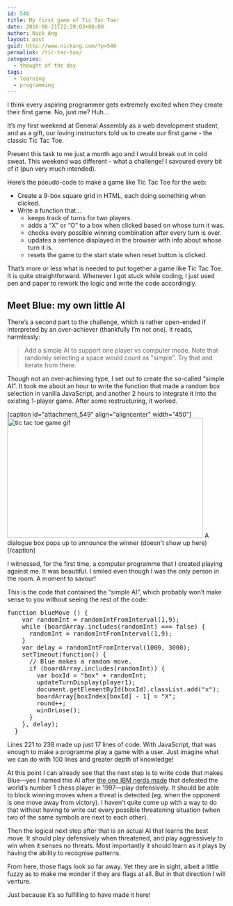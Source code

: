 ```yaml
---
id: 548
title: My first game of Tic Tac Toe!
date: 2016-08-21T22:39:03+00:00
author: Nick Ang
layout: post
guid: http://www.nickang.com/?p=548
permalink: /tic-tac-toe/
categories:
  - thought of the day
tags:
  - learning
  - programming
---
```

I think every aspiring programmer gets extremely excited when they create their first game. No, just me? Huh…

It’s my first weekend at General Assembly as a web development student, and as a gift, our loving instructors told us to create our first game - the classic Tic Tac Toe.

Present this task to me just a month ago and I would break out in cold sweat. This weekend was different - what a challenge! I savoured every bit of it (pun very much intended).

Here’s the pseudo-code to make a game like Tic Tac Toe for the web:
<ul>
 	<li>Create a 9-box square grid in HTML, each doing something when clicked.</li>
 	<li>Write a function that…
<ul>
 	<li>keeps track of turns for two players.</li>
 	<li>adds a “X” or “O” to a box when clicked based on whose turn it was.</li>
 	<li>checks every possible winning combination after every turn is over.</li>
 	<li>updates a sentence displayed in the browser with info about whose turn it is.</li>
 	<li>resets the game to the start state when reset button is clicked.</li>
</ul>
</li>
</ul>
That’s more or less what is needed to put together a game like Tic Tac Toe. It is quite straightforward. Whenever I got stuck while coding, I just used pen and paper to rework the logic and write the code accordingly.
<h2>Meet Blue: my own little AI</h2>
There’s a second part to the challenge, which is rather open-ended if interpreted by an over-achiever (thankfully I’m not one). It reads, harmlessly:
<blockquote>Add a simple AI to support one player vs computer mode. Note that randomly selecting a space would count as "simple". Try that and iterate from there.</blockquote>
Though not an over-achieving type, I set out to create the so-called “simple AI”. It took me about an hour to write the function that made a random box selection in vanilla JavaScript, and another 2 hours to integrate it into the existing 1-player game. After some restructuring, it worked.

[caption id="attachment_549" align="aligncenter" width="450"]<img class="size-full wp-image-549" src="http://www.nickang.com/wp-content/uploads/2016/08/ic-tac-toe-game20160821223435.gif" alt="tic tac toe game gif" width="450" height="275" /> A dialogue box pops up to announce the winner (doesn't show up here)[/caption]

I witnessed, for the first time, a computer programme that I created playing against me. It was beautiful. I smiled even though I was the only person in the room. A moment to savour!

This is the code that contained the “simple AI”, which probably won’t make sense to you without seeing the rest of the code:
<pre>function blueMove () {
    var randomInt = randomIntFromInterval(1,9);
    while (boardArray.includes(randomInt) === false) {
      randomInt = randomIntFromInterval(1,9);
    }
    var delay = randomIntFromInterval(1000, 3000); 
    setTimeout(function() {
      // Blue makes a random move.
      if (boardArray.includes(randomInt)) {
        var boxId = "box" + randomInt;
        updateTurnDisplay(player1);
        document.getElementById(boxId).classList.add("x");
        boardArray[boxIndex[boxId] - 1] = "X";
        round++;
        winOrLose();
      }
    }, delay);
  }
</pre>
Lines 221 to 238 made up just 17 lines of code. With JavaScript, that was enough to make a programme play a game with a user. Just imagine what we can do with 100 lines and greater depth of knowledge!

At this point I can already see that the next step is to write code that makes Blue—yes I named this AI after <a href="http://www-03.ibm.com/ibm/history/ibm100/us/en/icons/deepblue/">the one IBM nerds made</a> that defeated the world’s number 1 chess player in 1997—play defensively. It should be able to block winning moves when a threat is detected (eg. when the opponent is one move away from victory). I haven’t quite come up with a way to do that without having to write out every possible threatening situation (when two of the same symbols are next to each other).

Then the logical next step after that is an actual AI that learns the best move. It should play defensively when threatened, and play aggressively to win when it senses no threats. Most importantly it should learn as it plays by having the ability to recognise patterns.

From here, those flags look so far away. Yet they are in sight, albeit a little fuzzy as to make me wonder if they are flags at all. But in that direction I will venture.

Just because it’s so fulfilling to have made it here!